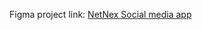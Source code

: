 Figma project link:
[NetNex Social media app](https://www.figma.com/design/7XuWCrTQlcvzho51bucurN/HCI-Project?node-id=0-1&node-type=canvas&t=IkABJvJQBYduspcd-0)
